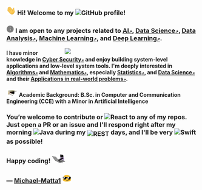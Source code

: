 ### <img src="Hi.gif" width="25px"> Hi! Welcome to my <img src="https://techstack-generator.vercel.app/github-icon.svg" alt="GitHub" width="25" height="25" style="background: white;"/> profile!

### <img src="info.gif" alt="React" width="20" height="20"/> I am open to any projects related to [AI`↗`](https://coursera.org/verify/professional-cert/6431TQRL08KE), [Data Science`↗`](https://www.datacamp.com/certificate/DS0024547006007), [Data Analysis`↗`](https://www.credly.com/badges/b55c8430-64aa-4585-8d04-5c61ed763e94/public_url), [Machine Learning`↗`](https://www.coursera.org/account/accomplishments/specialization/8PSN10N0VCPC), and [Deep Learning`↗`](https://www.coursera.org/account/accomplishments/professional-cert/4WFB3AL9MXXX).

<img width="350" align="right" src="Michael-Matta1.gif">

#### I have minor knowledge in [Cyber Security`↗`](https://bugcrowd.com/h/Michael-Matta/) and enjoy building system-level applications and low-level system tools. I'm deeply interested in [Algorithms`↗`](https://courses.edx.org/certificates/47a45d7d38e3416ebbddcb91ee10b474) and [Mathematics`↗`](https://credentials.edx.org/credentials/cdd33d80f7d447da99da93d4f49c822a/), especially [Statistics`↗`](https://courses.edx.org/certificates/834f4fb0f7f14c62866f1d588d65e7d8), and [Data Science`↗`](https://credentials.edx.org/credentials/1e53ef2355b346cda64a1ab25083b1fe/) and their [Applications in real-world problems`↗`](https://courses.edx.org/certificates/60b78caa27c14ce2a2f47d98b4debbb2).

#### <img src="Background.gif" alt="React" width="30" height="20"/> Academic Background: B.Sc. in Computer and Communication Engineering (CCE) with a Minor in Artificial Intelligence

### You’re welcome to contribute or <img src="https://techstack-generator.vercel.app/react-icon.svg" alt="React" width="30" height="25"/> to any of my repos. Just open a PR or an issue and I'll respond right after my morning <img src="https://techstack-generator.vercel.app/java-icon.svg" alt="Java" width="30" height="30"/> during my <img src="https://techstack-generator.vercel.app/restapi-icon.svg" alt="REST" width="30" height="25" style="vertical-align: sub;"/> days, and I'll be very <img src="https://techstack-generator.vercel.app/swift-icon.svg" alt="Swift" width="30" height="30"/> as possible!

### Happy coding! <img src="Coding.gif" width="35px">

### — <a href="https://github.com/Michael-Matta1">Michael-Matta1</a> <img src="Signature.gif" width="25px" height="25">

